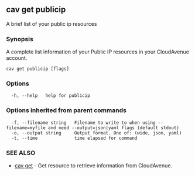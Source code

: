## cav get publicip

A brief list of your public ip resources

### Synopsis

A complete list information of your Public IP resources in your CloudAvenue account.

```
cav get publicip [flags]
```

### Options

```
  -h, --help   help for publicip
```

### Options inherited from parent commands

```
  -f, --filename string   Filename to write to when using --filename=myfile and need --output=json|yaml flags (default stdout)
  -o, --output string     Output format. One of: (wide, json, yaml)
  -t, --time              time elapsed for command
```

### SEE ALSO

* [cav get](cav_get.md)	 - Get resource to retrieve information from CloudAvenue.


